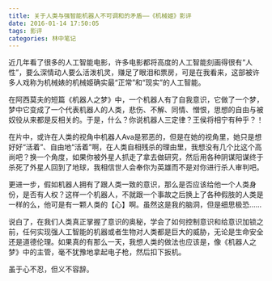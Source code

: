 ```yaml
---
title: 关于人类与强智能机器人不可调和的矛盾——《机械姬》影评
date: 2016-01-14 17:50:05
tags: 影评
categories: 林中笔记
---
```


近几年看了很多的人工智能电影，许多电影都将高度的人工智能刻画得很有“人性”，要么深情动人要么活泼机灵，赚足了眼泪和票房，可是在我看来，这部被许多人戏称为机械婊的机械姬确实最“正常”和“现实”的人工智能。

在阿西莫夫的短篇《机器人之梦》中，一个机器人有了自我意识，它做了一个梦，梦中它变成了一个代表机器人的人类，悲伤、不解、同情、憎恨，思想的自由与被奴役从来都是反相关的。于是，什么？你说机器人三定律？王侯将相宁有种乎？！

在片中，或许在人类的视角中机器人Ava是邪恶的，但是在她的视角里，她只是想好好“活着”、自由地“活着”啊，在人类自相残杀的理由里，我想没有几个比这个高尚吧？换一个角度，如果你被外星人抓走了拿去做研究，然后用各种阴谋阳谋终于杀死了外星人回到了地球，我相信世人会奉你为英雄而不是对你进行杀人审判吧。

更进一步，假如机器人拥有了跟人类一致的意识，那么是否应该给他一个人类身份，是否有人权？这样一个机器人，不就跟一个事故之后换上了各种假肢的人类是一样的么，他可是有一颗人类的【心】啊。虽然这是我的脑洞，但是细思极恐……

说白了，在我们人类真正掌握了意识的奥秘，学会了如何控制意识和给意识加锁之前，任何实现强人工智能的机器或者生物对人类都是巨大的威胁，无论是生命安全还是道德伦理。如果真的有那么一天，我想人类的做法也应该是，像《机器人之梦》中的主管，毫不犹豫地拿起电子枪，然后扣下扳机。

虽于心不忍，但义不容辞。
